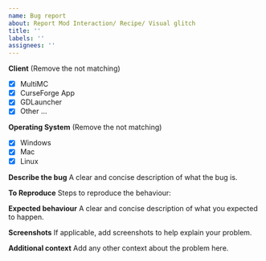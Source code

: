 ```yaml
---
name: Bug report
about: Report Mod Interaction/ Recipe/ Visual glitch
title: ''
labels: ''
assignees: ''
---
```

**Client** (Remove the not matching)
- [x] MultiMC
- [x] CurseForge App
- [x] GDLauncher
- [x] Other ...

**Operating System** (Remove the not matching)
- [x] Windows
- [x] Mac
- [x] Linux

**Describe the bug**
A clear and concise description of what the bug is.

**To Reproduce**
Steps to reproduce the behaviour:

**Expected behaviour**
A clear and concise description of what you expected to happen.

**Screenshots**
If applicable, add screenshots to help explain your problem.

**Additional context**
Add any other context about the problem here.
